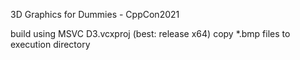 3D Graphics for Dummies - CppCon2021

build using MSVC D3.vcxproj (best: release x64) copy *.bmp files to execution directory
